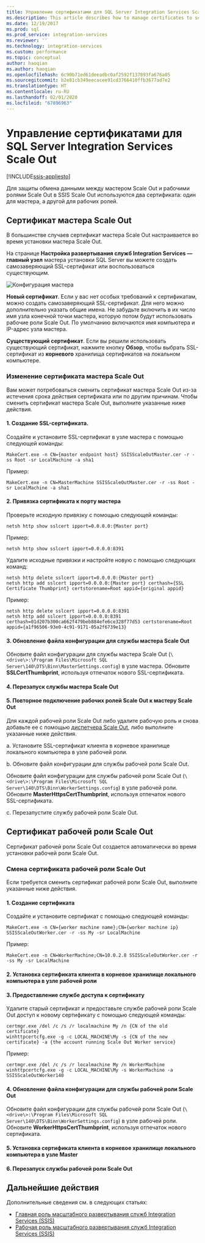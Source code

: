 ```yaml
---
title: Управление сертификатами для SQL Server Integration Services Scale Out | Документы Майкрософт
ms.description: This article describes how to manage certificates to secure communications between SSIS Scale Out Master and Scale Out Workers.
ms.date: 12/19/2017
ms.prod: sql
ms.prod_service: integration-services
ms.reviewer: ''
ms.technology: integration-services
ms.custom: performance
ms.topic: conceptual
author: haoqian
ms.author: haoqian
ms.openlocfilehash: 6c90b71ed61deeadbc0af2592f137893fa676a05
ms.sourcegitcommit: b2e81cb349eecacee91cd3766410ffb3677ad7e2
ms.translationtype: HT
ms.contentlocale: ru-RU
ms.lasthandoff: 02/01/2020
ms.locfileid: "67896963"
---
```

# <a name="manage-certificates-for-sql-server-integration-services-scale-out"></a>Управление сертификатами для SQL Server Integration Services Scale Out

[!INCLUDE[ssis-appliesto](../../includes/ssis-appliesto-ssvrpluslinux-asdb-asdw-xxx.md)]



Для защиты обмена данными между мастером Scale Out и рабочими ролями Scale Out в SSIS Scale Out используются два сертификата: один для мастера, а другой для рабочих ролей. 

## <a name="scale-out-master-certificate"></a>Сертификат мастера Scale Out

В большинстве случаев сертификат мастера Scale Out настраивается во время установки мастера Scale Out.

На странице **Настройка развертывания служб Integration Services — главный узел** мастера установки SQL Server вы можете создать самозаверяющий SSL-сертификат или воспользоваться существующим.

![Конфигурация мастера](media/master-config.PNG)

**Новый сертификат**. Если у вас нет особых требований к сертификатам, можно создать самозаверяющий SSL-сертификат. Для него можно дополнительно указать общие имена. Не забудьте включить в их число имя узла конечной точки мастера, которую потом будут использовать рабочие роли Scale Out. По умолчанию включаются имя компьютера и IP-адрес узла мастера. 

**Существующий сертификат**. Если вы решили использовать существующий сертификат, нажмите кнопку **Обзор**, чтобы выбрать SSL-сертификат из **корневого** хранилища сертификатов на локальном компьютере.

### <a name="change-the-scale-out-master-certificate"></a>Изменение сертификата мастера Scale Out

Вам может потребоваться сменить сертификат мастера Scale Out из-за истечения срока действия сертификата или по другим причинам. Чтобы сменить сертификат мастера Scale Out, выполните указанные ниже действия.

#### <a name="1-create-an-ssl-certificate"></a>1. Создание SSL-сертификата.
Создайте и установите SSL-сертификат в узле мастера с помощью следующей команды:

```dos
MakeCert.exe -n CN={master endpoint host} SSISScaleOutMaster.cer -r -ss Root -sr LocalMachine -a sha1
```
Пример:

```dos
MakeCert.exe -n CN=MasterMachine SSISScaleOutMaster.cer -r -ss Root -sr LocalMachine -a sha1
```

#### <a name="2-bind-the-certificate-to-the-master-port"></a>2. Привязка сертификата к порту мастера
Проверьте исходную привязку с помощью следующей команды:

```dos
netsh http show sslcert ipport=0.0.0.0:{Master port}
```

Пример:

```dos
netsh http show sslcert ipport=0.0.0.0:8391
```

Удалите исходные привязки и настройте новую с помощью следующих команд:

```dos
netsh http delete sslcert ipport=0.0.0.0:{Master port}
netsh http add sslcert ipport=0.0.0.0:{Master port} certhash={SSL Certificate Thumbprint} certstorename=Root appid={original appid}
```

Пример:

```dos
netsh http delete sslcert ipport=0.0.0.0:8391
netsh http add sslcert ipport=0.0.0.0:8391 certhash=01d207b300ca662f479beb884efe6ce328f77d53 certstorename=Root appid={a1f96506-93e0-4c91-9171-05a2f6739e13}
```

#### <a name="3-update-the-scale-out-master-service-configuration-file"></a>3. Обновление файла конфигурации для службы мастера Scale Out
Обновите файл конфигурации для службы мастера Scale Out (`\<drive\>:\Program Files\Microsoft SQL Server\140\DTS\Binn\MasterSettings.config`) в узле мастера. Обновите **SSLCertThumbprint**, используя отпечаток нового SSL-сертификата.

#### <a name="4-restart-the-scale-out-master-service"></a>4. Перезапуск службы мастера Scale Out

#### <a name="5-reconnect-scale-out-workers-to-scale-out-master"></a>5. Повторное подключение рабочих ролей Scale Out к мастеру Scale Out
Для каждой рабочей роли Scale Out либо удалите рабочую роль и снова добавьте ее с помощью [диспетчера Scale Out](integration-services-ssis-scale-out-manager.md), либо выполните указанные ниже действия.

а.  Установите SSL-сертификат клиента в корневое хранилище локального компьютера в узле рабочей роли.

b.  Обновите файл конфигурации для службы рабочей роли Scale Out.

Обновите файл конфигурации для службы рабочей роли Scale Out (`\<drive\>:\Program Files\Microsoft SQL Server\140\DTS\Binn\WorkerSettings.config`) в узле рабочей роли. Обновите **MasterHttpsCertThumbprint**, используя отпечаток нового SSL-сертификата.

c.  Перезапустите службу рабочей роли Scale Out.

## <a name="scale-out-worker-certificate"></a>Сертификат рабочей роли Scale Out

Сертификат рабочей роли Scale Out создается автоматически во время установки рабочей роли Scale Out. 

### <a name="change-the-scale-out-worker-certificate"></a>Смена сертификата рабочей роли Scale Out

Если требуется сменить сертификат рабочей роли Scale Out, выполните указанные ниже действия.

#### <a name="1-create-a-certificate"></a>1. Создание сертификата
Создайте и установите сертификат с помощью следующей команды:

```dos
MakeCert.exe -n CN={worker machine name};CN={worker machine ip} SSISScaleOutWorker.cer -r -ss My -sr LocalMachine
```

Пример:

```dos
MakeCert.exe -n CN=WorkerMachine;CN=10.0.2.8 SSISScaleOutWorker.cer -r -ss My -sr LocalMachine
```

#### <a name="2-install-the-client-certificate-to-the-root-store-of-the-local-computer-on-the-worker-node"></a>2. Установка сертификата клиента в корневое хранилище локального компьютера в узле рабочей роли

#### <a name="3-grant-service-access-to-the-certificate"></a>3. Предоставление службе доступа к сертификату
Удалите старый сертификат и предоставьте службе рабочей роли Scale Out доступ к новому сертификату с помощью следующей команды:

```dos
certmgr.exe /del /c /s /r localmachine My /n {CN of the old certificate}
winhttpcertcfg.exe -g -c LOCAL_MACHINE\My -s {CN of the new certificate} -a {the account running Scale Out Worker service}
```

Пример:

```dos
certmgr.exe /del /c /s /r localmachine My /n WorkerMachine
winhttpcertcfg.exe -g -c LOCAL_MACHINE\My -s WorkerMachine -a SSISScaleOutWorker140
```

#### <a name="4-update-the-scale-out-worker-service-configuration-file"></a>4. Обновление файла конфигурации для службы рабочей роли Scale Out
Обновите файл конфигурации для службы рабочей роли Scale Out (`\<drive\>:\Program Files\Microsoft SQL Server\140\DTS\Binn\WorkerSettings.config`) в узле рабочей роли. Обновите **WorkerHttpsCertThumbprint**, используя отпечаток нового сертификата.

#### <a name="5-install-the-client-certificate-to-the-root-store-of-the-local-computer-on-the-master-node"></a>5. Установка сертификата клиента в корневое хранилище локального компьютера в узле Master

#### <a name="6-restart-the-scale-out-worker-service"></a>6. Перезапуск службы рабочей роли Scale Out

## <a name="next-steps"></a>Дальнейшие действия
Дополнительные сведения см. в следующих статьях:
-   [Главная роль масштабного развертывания служб Integration Services (SSIS)](integration-services-ssis-scale-out-master.md)
-   [Рабочая роль масштабного развертывания служб Integration Services (SSIS)](integration-services-ssis-scale-out-worker.md)

